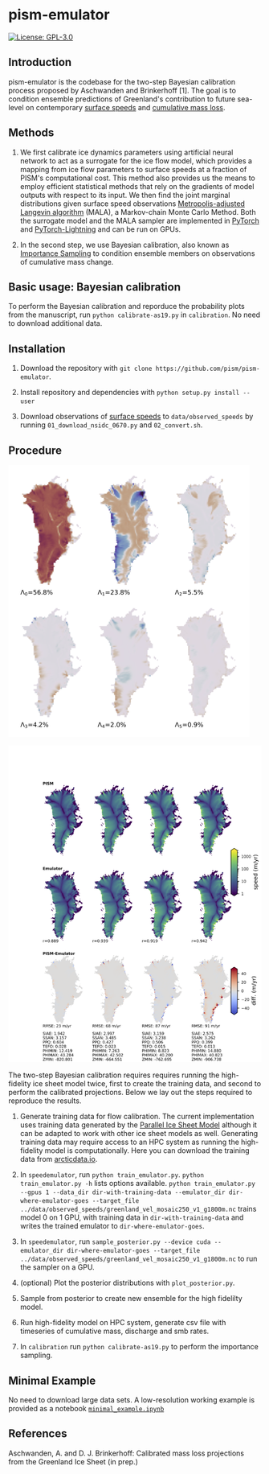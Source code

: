 # pism-emulator

[![License: GPL-3.0](https://img.shields.io:/github/license/pism/pism-emulator)](https://opensource.org/licenses/GPL-3.0)

## Introduction

pism-emulator is the codebase for the two-step Bayesian calibration process proposed by Aschwanden and Brinkerhoff [1]. The goal is to condition ensemble predictions of Greenland's contribution to future sea-level on contemporary [surface speeds](https://nsidc.org/data/NSIDC-0670/versions/1) and [cumulative mass loss](http://imbie.org).

## Methods

1. We first calibrate ice dynamics parameters using artificial neural network to act as a surrogate for the ice flow model, which provides a mapping from ice flow parameters to surface speeds at a fraction of PISM's computational cost. This method also provides us the means to employ efficient statistical methods that rely on the gradients of model outputs with respect to its input. We then find the joint marginal distributions given surface speed observations [Metropolis-adjusted Langevin algorithm](https://en.wikipedia.org/wiki/Metropolis-adjusted_Langevin_algorithm) (MALA), a Markov-chain Monte Carlo Method. Both the surrogate model and the MALA sampler are implemented in [PyTorch](https://pytorch.org) and [PyTorch-Lightning](https://www.pytorchlightning.ai) and can be run on GPUs.

2. In the second step, we use Bayesian calibration, also known as [Importance Sampling](https://en.wikipedia.org/wiki/Importance_sampling) to condition ensemble members on observations of cumulative mass change.

## Basic usage: Bayesian calibration

To perform the Bayesian calibration and reporduce the probability plots from the manuscript, run `python calibrate-as19.py` in `calibration`. No need to download additional data.

## Installation

1. Download the repository with `git clone https://github.com/pism/pism-emulator`.

2. Install repository and dependencies with `python setup.py install --user`

3. Download observations of [surface speeds](https://nsidc.org/data/NSIDC-0670/versions/1) to `data/observed_speeds` by running `01_download_nsidc_0670.py` and `02_convert.sh`.

## Procedure

![The first six eigen-glaciers](https://github.com/pism/pism-emulator/blob/master/images/eigenglaciers.png)

![PISM vs Emulator](https://github.com/pism/pism-emulator/blob/master/images/speed_emulator_train.png)


The two-step Bayesian calibration requires requires running the high-fidelity ice sheet model twice, first to create the training data, and second to perform the calibrated projections. Below we lay out the steps required to reproduce the results.

1. Generate training data for flow calibration. The current implementation uses training data generated by the [Parallel Ice Sheet Model](https://pism.io) although it can be adapted to work with other ice sheet models as well. Generating training data may require access to an HPC system as running the high-fidelity model is computationally. Here you can download the training data from [arcticdata.io](https://arcticdata.io).

2. In `speedemulator`, run `python train_emulator.py`. `python train_emulator.py -h` lists options available. `python train_emulator.py --gpus 1 --data_dir dir-with-training-data --emulator_dir dir-where-emulator-goes --target_file ../data/observed_speeds/greenland_vel_mosaic250_v1_g1800m.nc` trains model 0 on 1 GPU, with training data in `dir-with-training-data` and writes the trained emulator to `dir-where-emulator-goes`.

3. In `speedemulator`, run `sample_posterior.py --device cuda --emulator_dir dir-where-emulator-goes --target_file ../data/observed_speeds/greenland_vel_mosaic250_v1_g1800m.nc` to run the sampler on a GPU.

4. (optional) Plot the posterior distributions with `plot_posterior.py`.

5. Sample from posterior to create new ensemble for the high fidelilty model.

6. Run high-fidelity model on HPC system, generate csv file with timeseries of cumulative mass, discharge and smb rates.

7. In `calibration` run `python calibrate-as19.py` to perform the importance sampling.

## Minimal Example

No need to download large data sets. A low-resolution working example is provided as a notebook [`minimal_example.ipynb`](https://github.com/pism/pism-emulator/blob/master/notebooks/minimal_example.ipyng)



## References

Aschwanden, A. and D. J. Brinkerhoff: Calibrated mass loss projections from the Greenland Ice Sheet (in prep.)
